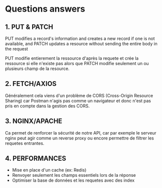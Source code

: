 # Questions answers

## 1. PUT & PATCH

PUT modifies a record's information and creates a new record if one is not available, and PATCH updates a resource without sending the entire body in the request

PUT modifie entierement la ressource d'après la requete et crée la ressource si elle n'existe pas alors que PATCH modifie seulement un ou plusieurs champ de la resource.

## 2. FETCH/AXIOS

Généralement cela viens d'un problème de CORS (Cross-Origin Resource Sharing) car Postman n'agis pas comme un navigateur et donc n'est pas pris en compte dans la gestion des CORS.

## 3. NGINX/APACHE

Ca permet de renforcer la sécurité de notre API, car par exemple le serveur nginx peut agir comme un reverse proxy ou encore permettre de filtrer les requetes entrantes.

## 4. PERFORMANCES

- Mise en place d'un cache (ex: Redis)
- Renvoyer seulement les champs essentiels lors de la réponse
- Optimiser la base de données et les requetes avec des index
